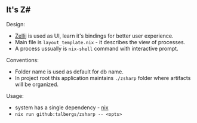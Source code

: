 ## It's Z#

Design:
- [Zellij](https://zellij.dev/) is used as UI, learn it's bindings for better user experience.
- Main file is `layout_template.nix` - it describes the view of processes.
- A process ussually is `nix-shell` command with interactive prompt. 

Conventions:
- Folder name is used as default for db name.
- In project root this application maintains `./zsharp` folder where artifacts will be organized.

Usage:
- system has a single dependency - [nix](https://nixos.org/download/)
- `nix run github:talbergs/zsharp -- <opts>`
